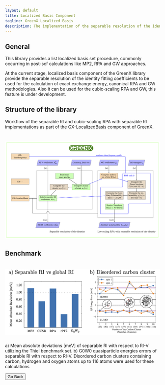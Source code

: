 ```yaml
---
layout: default
title: Localized Basis Component
tagline: GreenX Localized Basis
description: The implementation of the separable resolution of the identity
---
```


## General
This library provides a list localized basis set procedure, commonly occurring in post-scf calculations like MP2, RPA and GW approaches.

At the current stage, localized basis component of the GreenX library provide the separable resolution of the identity fitting coefficients to be used for the calculation of exact exchange energy, canonical RPA and GW methodologies. Also it can be used for the cubic-scaling RPA and GW, this feature is under development.

## Structure of the library
Workflow of the separable RI and cubic-scaling RPA with separable RI implementations as part of the GX-LocalizedBasis component of GreenX.

<h1 align="center">
  <img src="./img/Localizedbasis_structure.png" alt="Localizedbasis_structure" width="700">
</h1>

## Benchmark
<h1 align="center">
  <img src="./img/Localizedbasis_validation.png" alt="Localizedbasis_validation" width="800">
</h1>
a) Mean absolute deviations [meV] of separable RI with respect to RI-V utilizing the Thiel benchmark set. b) G0W0 quasiparticle energies errors of separable RI with respect to RI-V. Disordered carbon clusters containing carbon, hydrogen and oxygen atoms up to 116 atoms were used for these calculations

<button onclick="goBack()">Go Back</button>

<script>
function goBack() {
  window.history.back();
}
</script>
